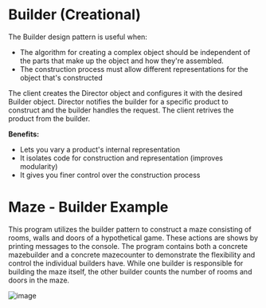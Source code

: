 # Builder (Creational)

The Builder design pattern is useful when:
- The algorithm for creating a complex object should be independent of the parts that make up the object and how they're assembled.
- The construction process must allow different representations for the object that's constructed

The client creates the Director object and configures it with the desired Builder object. Director notifies the builder for a specific product to construct and the builder handles the request. The client retrives the product from the builder.

**Benefits:**
- Lets you vary a product's internal representation
- It isolates code for construction and representation (improves modularity)
- It gives you finer control over the construction process

# Maze - Builder Example

This program utilizes the builder pattern to construct a maze consisting of rooms, walls and doors of a hypothetical game. These actions are shows by printing messages to the console. The program contains both a concrete mazebuilder and a concrete mazecounter to demonstrate the flexibility and control the individual builders have. While one builder is responsible for building the maze itself, the other builder counts the number of rooms and doors in the maze.

![image](https://github.com/evan-placenis/Builder/assets/112578037/c3b29ceb-f58c-4431-81c1-c2cfc5a5e695)
